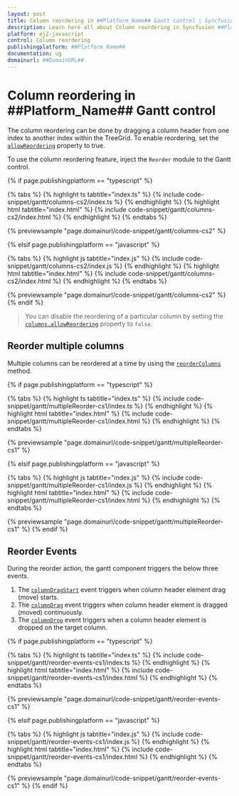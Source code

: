 ```yaml
---
layout: post
title: Column reordering in ##Platform_Name## Gantt control | Syncfusion
description: Learn here all about Column reordering in Syncfusion ##Platform_Name## Gantt control of Syncfusion Essential JS 2 and more.
platform: ej2-javascript
control: Column reordering 
publishingplatform: ##Platform_Name##
documentation: ug
domainurl: ##DomainURL##
---
```



# Column reordering in ##Platform_Name## Gantt control

The column reordering can be done by dragging a column header from one index to another index within the TreeGrid. To enable reordering, set the [`allowReordering`](../../api/gantt/#allowreordering) property to true.

To use the column reordering feature, inject the `Reorder` module to the Gantt control.

{% if page.publishingplatform == "typescript" %}

 {% tabs %}
{% highlight ts tabtitle="index.ts" %}
{% include code-snippet/gantt/columns-cs2/index.ts %}
{% endhighlight %}
{% highlight html tabtitle="index.html" %}
{% include code-snippet/gantt/columns-cs2/index.html %}
{% endhighlight %}
{% endtabs %}
        
{% previewsample "page.domainurl/code-snippet/gantt/columns-cs2" %}

{% elsif page.publishingplatform == "javascript" %}

{% tabs %}
{% highlight js tabtitle="index.js" %}
{% include code-snippet/gantt/columns-cs2/index.js %}
{% endhighlight %}
{% highlight html tabtitle="index.html" %}
{% include code-snippet/gantt/columns-cs2/index.html %}
{% endhighlight %}
{% endtabs %}

{% previewsample "page.domainurl/code-snippet/gantt/columns-cs2" %}
{% endif %}

> You can disable the reordering of a particular column by setting the [`columns.allowReordering`](../../api/gantt/column/#allowreordering) property to `false`.

## Reorder multiple columns

Multiple columns can be reordered at a time by using the [`reorderColumns`](../../api/gantt/#reordercolumns) method.

{% if page.publishingplatform == "typescript" %}

 {% tabs %}
{% highlight ts tabtitle="index.ts" %}
{% include code-snippet/gantt/multipleReorder-cs1/index.ts %}
{% endhighlight %}
{% highlight html tabtitle="index.html" %}
{% include code-snippet/gantt/multipleReorder-cs1/index.html %}
{% endhighlight %}
{% endtabs %}
        
{% previewsample "page.domainurl/code-snippet/gantt/multipleReorder-cs1" %}

{% elsif page.publishingplatform == "javascript" %}

{% tabs %}
{% highlight js tabtitle="index.js" %}
{% include code-snippet/gantt/multipleReorder-cs1/index.js %}
{% endhighlight %}
{% highlight html tabtitle="index.html" %}
{% include code-snippet/gantt/multipleReorder-cs1/index.html %}
{% endhighlight %}
{% endtabs %}

{% previewsample "page.domainurl/code-snippet/gantt/multipleReorder-cs1" %}
{% endif %}

## Reorder Events

During the reorder action, the gantt component triggers the below three events.

1. The [`columnDragStart`](../../api/gantt/#columndragstart) event triggers when column header element drag (move) starts.
2. The [`columnDrag`](../../api/gantt/#columndrag) event triggers when column header element is dragged (moved) continuously.
3. The [`columnDrop`](../../api/gantt/#columndrop) event triggers when a column header element is dropped on the target column.

{% if page.publishingplatform == "typescript" %}

 {% tabs %}
{% highlight ts tabtitle="index.ts" %}
{% include code-snippet/gantt/reorder-events-cs1/index.ts %}
{% endhighlight %}
{% highlight html tabtitle="index.html" %}
{% include code-snippet/gantt/reorder-events-cs1/index.html %}
{% endhighlight %}
{% endtabs %}
        
{% previewsample "page.domainurl/code-snippet/gantt/reorder-events-cs1" %}

{% elsif page.publishingplatform == "javascript" %}

{% tabs %}
{% highlight js tabtitle="index.js" %}
{% include code-snippet/gantt/reorder-events-cs1/index.js %}
{% endhighlight %}
{% highlight html tabtitle="index.html" %}
{% include code-snippet/gantt/reorder-events-cs1/index.html %}
{% endhighlight %}
{% endtabs %}

{% previewsample "page.domainurl/code-snippet/gantt/reorder-events-cs1" %}
{% endif %}